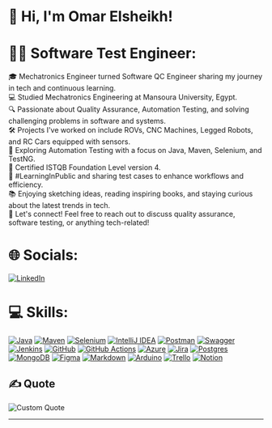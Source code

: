 # 👋 Hi, I'm Omar Elsheikh!
# 👨‍💻 Software Test Engineer:
🎓 Mechatronics Engineer turned Software QC Engineer sharing my journey in tech and continuous learning.<br/>
💻 Studied Mechatronics Engineering at Mansoura University, Egypt.<br/>
🔍 Passionate about Quality Assurance, Automation Testing, and solving challenging problems in software and systems.<br/>
🛠 Projects I've worked on include ROVs, CNC Machines, Legged Robots, and RC Cars equipped with sensors.<br/>
📝 Exploring Automation Testing with a focus on Java, Maven, Selenium, and TestNG.<br/>
📜 Certified ISTQB Foundation Level version 4.<br/>
🌟 #LearningInPublic and sharing test cases to enhance workflows and efficiency.<br/>
📚 Enjoying sketching ideas, reading inspiring books, and staying curious about the latest trends in tech.<br/>
📩 Let's connect! Feel free to reach out to discuss quality assurance, software testing, or anything tech-related!

# 🌐 Socials:
[![LinkedIn](https://img.shields.io/badge/LinkedIn-%230077B5.svg?logo=linkedin&logoColor=white)](https://linkedin.com/in/https://www.linkedin.com/in/omar-elsheikh1999/) 

# 💻 Skills:
[![Java](https://img.shields.io/badge/java-%23ED8B00.svg?style=for-the-badge&logo=openjdk&logoColor=white)](https://www.java.com)
[![Maven](https://img.shields.io/badge/maven-%23C71A36.svg?style=for-the-badge&logo=apachemaven&logoColor=white)](https://maven.apache.org)
[![Selenium](https://img.shields.io/badge/selenium-%23009639.svg?style=for-the-badge&logo=selenium&logoColor=white)](https://www.selenium.dev)
[![IntelliJ IDEA](https://img.shields.io/badge/IntelliJ%20IDEA-000000?style=for-the-badge&logo=intellij-idea&logoColor=white)](https://www.jetbrains.com/idea/)
[![Postman](https://img.shields.io/badge/Postman-FF6C37?style=for-the-badge&logo=postman&logoColor=white)](https://www.postman.com)
[![Swagger](https://img.shields.io/badge/-Swagger-%23Clojure?style=for-the-badge&logo=swagger&logoColor=white)](https://swagger.io)
[![Jenkins](https://img.shields.io/badge/jenkins-%232C5263.svg?style=for-the-badge&logo=jenkins&logoColor=white)](https://www.jenkins.io)
[![GitHub](https://img.shields.io/badge/github-%23121011.svg?style=for-the-badge&logo=github&logoColor=white)](https://github.com)
[![GitHub Actions](https://img.shields.io/badge/github%20actions-%232671E5.svg?style=for-the-badge&logo=githubactions&logoColor=white)](https://github.com/features/actions)
[![Azure](https://img.shields.io/badge/azure-%230072C6.svg?style=for-the-badge&logo=microsoftazure&logoColor=white)](https://azure.microsoft.com)
[![Jira](https://img.shields.io/badge/jira-%230A0FFF.svg?style=for-the-badge&logo=jira&logoColor=white)](https://www.atlassian.com/software/jira)
[![Postgres](https://img.shields.io/badge/postgres-%23316192.svg?style=for-the-badge&logo=postgresql&logoColor=white)](https://www.postgresql.org)
[![MongoDB](https://img.shields.io/badge/MongoDB-%234ea94b.svg?style=for-the-badge&logo=mongodb&logoColor=white)](https://www.mongodb.com)
[![Figma](https://img.shields.io/badge/figma-%23F24E1E.svg?style=for-the-badge&logo=figma&logoColor=white)](https://www.figma.com)
[![Markdown](https://img.shields.io/badge/markdown-%230000FF.svg?style=for-the-badge&logo=markdown&logoColor=white)](https://www.markdownguide.org)
[![Arduino](https://img.shields.io/badge/-Arduino-00979D?style=for-the-badge&logo=Arduino&logoColor=white)](https://www.arduino.cc)
[![Trello](https://img.shields.io/badge/Trello-%23026AA7.svg?style=for-the-badge&logo=Trello&logoColor=white)](https://trello.com)
[![Notion](https://img.shields.io/badge/Notion-%23000000.svg?style=for-the-badge&logo=notion&logoColor=white)](https://www.notion.so)



## ✍️ Quote
![Custom Quote](https://quotes-github-readme.vercel.app/api?type=horizontal&theme=radical&quote=If%20you%20didn%27t%20risk%2C%20you%20won%27t%20make%20glory)

---

<!-- Proudly created with GPRM ( https://gprm.itsvg.in ) -->
